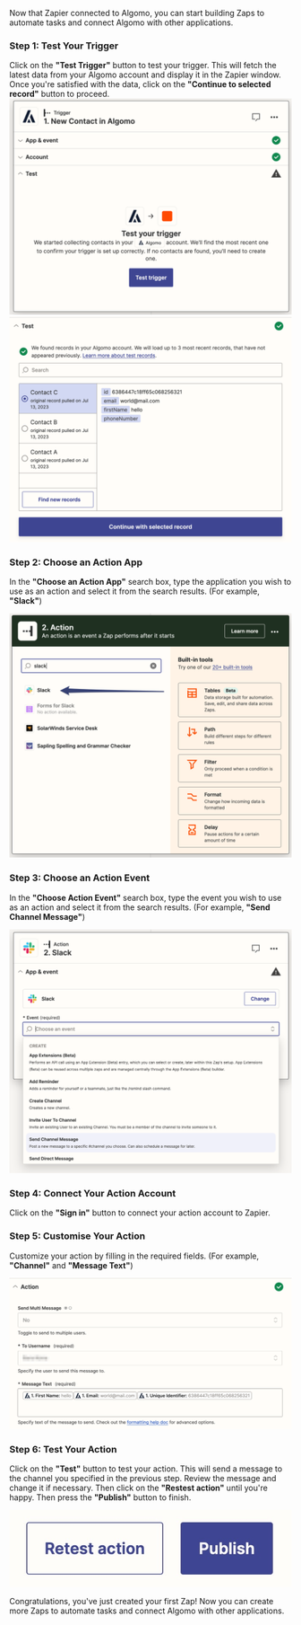 Now that Zapier connected to Algomo, you can start building Zaps to automate tasks and connect Algomo with other applications.

### Step 1: Test Your Trigger

Click on the **"Test Trigger"** button to test your trigger. This will fetch the latest data from your Algomo account and display it in the Zapier window.
Once you're satisfied with the data, click on the **"Continue to selected record"** button to proceed.
![test_trigger](./images/test_trigger.png)
![test_data](./images/test_data.png)

### Step 2: Choose an Action App

In the **"Choose an Action App"** search box, type the application you wish to use as an action and select it from the search results. (For example, **"Slack"**)

![choose_action_app](./images/choose_action_app.png)

### Step 3: Choose an Action Event

In the **"Choose Action Event"** search box, type the event you wish to use as an action and select it from the search results. (For example, **"Send Channel Message"**)

![choose_action_event](./images/choose_action_event.png)

### Step 4: Connect Your Action Account

Click on the **"Sign in"** button to connect your action account to Zapier.

### Step 5: Customise Your Action

Customize your action by filling in the required fields. (For example, **"Channel"** and **"Message Text"**)

![customize_action](./images/customise_action.png)

### Step 6: Test Your Action

Click on the **"Test"** button to test your action. This will send a message to the channel you specified in the previous step. Review the message and change it if necessary. Then click on the **"Restest action"** until you're happy. Then press the **"Publish"** button to finish.

![test_action](./images/test_action.jpeg)

Congratulations, you've just created your first Zap! Now you can create more Zaps to automate tasks and connect Algomo with other applications.
